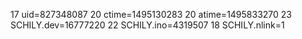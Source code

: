 17 uid=827348087
20 ctime=1495130283
20 atime=1495833270
23 SCHILY.dev=16777220
22 SCHILY.ino=4319507
18 SCHILY.nlink=1
